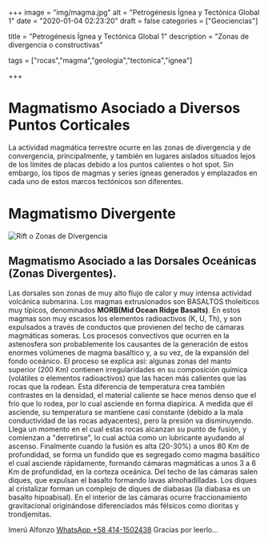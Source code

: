 +++
image = "img/magma.jpg" 
alt = "Petrogénesis Ígnea y Tectónica Global 1" 
date = "2020-01-04 02:23:20"
draft = false 
categories = ["Geociencias"] 

title = "Petrogénesis Ígnea y Tectónica Global 1" 
description = "Zonas de divergencia o constructivas" 

tags = ["rocas","magma","geologia","tectonica","ignea"] 

+++
# Magmatismo Asociado a Diversos Puntos Corticales
La actividad magmática terrestre ocurre en las zonas de divergencia y de convergencia, principalmente, y también en lugares aislados situados lejos de los lí­mites de placas debido a los puntos calientes o hot spot. Sin embargo, los tipos de magmas y series í­gneas generados y emplazados en cada uno de estos marcos tectónicos son diferentes.
# Magmatismo Divergente 
![](/img/rift.png "Rift o Zonas de Divergencia")
## Magmatismo Asociado a las Dorsales Oceánicas (Zonas Divergentes).
Las dorsales son zonas de muy alto flujo de calor y muy intensa actividad volcánica submarina. Los magmas extrusionados son BASALTOS tholeí­ticos muy tí­picos, denominados **MORB(Mid Ocean Ridge Basalts)**. En estos magmas son muy escasos los elementos radioactivos (K, U, Th), y son expulsados a través de conductos que provienen del techo de cámaras magmáticas someras. Los procesos convectivos que ocurren en la astenosfera son probablemente los causantes de la generación de  estos enormes volúmenes de magma basáltico y, a su vez, de la expansión del fondo oceánico. El proceso se explica así­: algunas zonas del manto superior (200 Km) contienen irregularidades en su composición quí­mica (volátiles o elementos radioactivos) que las hacen más calientes que las rocas que la rodean. Esta diferencia de temperatura crea también contrastes en la densidad, el material caliente se hace menos denso que el frí­o que lo rodea, por lo cual asciende en forma diapí­rica. A medida que él asciende, su temperatura se mantiene casi constante (debido a la mala conductividad de las rocas adyacentes), pero la presión va disminuyendo. Llega un momento en el cual estas rocas alcanzan su punto de fusión, y comienzan a "derretirse", lo cual actúa como un lubricante ayudando al ascenso. Finalmente cuando la fusión es alta (20-30%) a unos 80 Km de profundidad, se forma un fundido que es segregado como magma basáltico el cual asciende rápidamente, formando cámaras magmáticas a unos 3 a 6 Km de profundidad, en la corteza oceánica. Del techo de las cámaras salen diques, que expulsan el basalto formando lavas almohadilladas. Los diques al cristalizar forman un complejo de diques de diabasas (la diabasa es un basalto hipoabisal). En el interior de las cámaras ocurre fraccionamiento gravitacional originándose diferenciados más félsicos como dioritas y trondjemitas.

Imerú Alfonzo [WhatsApp +58 414-1502438](https://wa.me/584141502438)
Gracias por leerlo...

